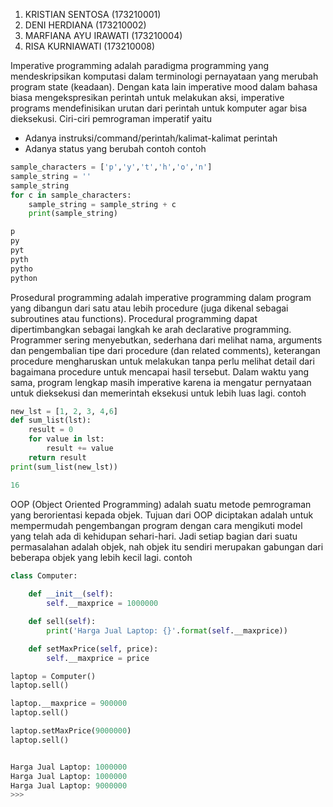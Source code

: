 1. KRISTIAN SENTOSA (173210001)
2. DENI HERDIANA (173210002)
3. MARFIANA AYU IRAWATI (173210004)
4. RISA KURNIAWATI (173210008)


Imperative programming adalah paradigma programming yang mendeskripsikan komputasi dalam terminologi pernayataan yang merubah program state (keadaan). 
Dengan kata lain imperative mood dalam bahasa biasa mengekspresikan perintah untuk melakukan aksi, imperative programs mendefinisikan urutan dari perintah untuk komputer agar bisa dieksekusi.
Ciri-ciri pemrograman imperatif yaitu 
- Adanya instruksi/command/perintah/kalimat-kalimat perintah 
- Adanya status yang berubah contoh 
contoh 
```python
sample_characters = ['p','y','t','h','o','n']
sample_string = ''
sample_string
for c in sample_characters:
    sample_string = sample_string + c
    print(sample_string)

p
py
pyt
pyth
pytho
python
```	
Prosedural programming adalah imperative programming dalam program yang dibangun dari satu atau lebih procedure (juga dikenal sebagai subroutines atau functions).
Procedural programming dapat dipertimbangkan sebagai langkah ke arah declarative programming. 
Programmer sering menyebutkan, sederhana dari melihat nama, arguments dan pengembalian tipe dari procedure (dan related comments), 
keterangan procedure mengharuskan untuk melakukan tanpa perlu melihat detail dari bagaimana procedure untuk mencapai hasil tersebut. 
Dalam waktu yang sama, program lengkap masih imperative karena ia mengatur pernyataan untuk dieksekusi dan memerintah eksekusi untuk lebih luas lagi.
contoh 
```python
new_lst = [1, 2, 3, 4,6]
def sum_list(lst):
	result = 0
	for value in lst:
		result += value
	return result
print(sum_list(new_lst))

16
```

OOP (Object Oriented Programming) adalah suatu metode pemrograman yang berorientasi kepada objek. 
Tujuan dari OOP diciptakan adalah untuk mempermudah pengembangan program dengan cara mengikuti model yang telah ada di kehidupan sehari-hari. 
Jadi setiap bagian dari suatu permasalahan adalah objek, nah objek itu sendiri merupakan gabungan dari beberapa objek yang lebih kecil lagi. 
 contoh 
```python
class Computer:
    
    def __init__(self):
        self.__maxprice = 1000000

    def sell(self):
        print('Harga Jual Laptop: {}'.format(self.__maxprice))

    def setMaxPrice(self, price):
        self.__maxprice = price

laptop = Computer()
laptop.sell()

laptop.__maxprice = 900000
laptop.sell()

laptop.setMaxPrice(9000000)
laptop.sell()


Harga Jual Laptop: 1000000
Harga Jual Laptop: 1000000
Harga Jual Laptop: 9000000
>>> 
```
